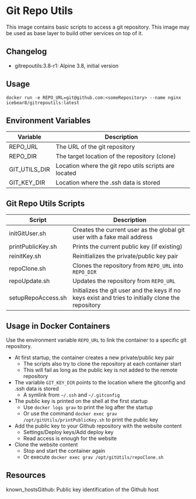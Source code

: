 #   Git Repo Utils

This image contains basic scripts to access a git repository.
This image may be used as base layer to build other services on top of it.

##  Changelog
* gitrepoutils:3.8-r1: Alpine 3.8, initial version

##  Usage
`docker run -e REPO_URL=git@github.com:<someRepository> --name nginx icebear8/gitrepoutils:latest`

##  Environment Variables

| Variable      | Description |
|-              |-            |
| REPO_URL      | The URL of the git repository |
| REPO_DIR      | The target location of the repository (clone) |
| GIT_UTILS_DIR | Location where the git repo utils scripts are located |
| GIT_KEY_DIR   | Location where the .ssh data is stored |

##  Git Repo Utils Scripts

| Script              | Description |
|-                    |-            |
| initGitUser.sh      | Creates the current user as the global git user with a fake mail address  |
| printPublicKey.sh   | Prints the current public key (if existing)
| reinitKey.sh        | Reinitializes the private/public key pair |
| repoClone.sh        | Clones the repository from `REPO_URL` into `REPO_DIR` |
| repoUpdate.sh       | Updates the repository from `REPO_URL`
| setupRepoAccess.sh  | Initializes the git user and the keys if no keys exist and tries to initially clone the repository  |

##  Usage in Docker Containers
Use the environment variable `REPO_URL` to link the container to a specific git repository.

* At first startup, the container creates a new private/public key pair
  * The scripts also try to clone the repository at each container start
  * This will fail as long as the public key is not added to the remote repository
* The variable `GIT_KEY_DIR` points to the location where the gitconfig and .ssh data is stored
  * A symlink from `~/.ssh` and `~/.gitconfig` 
* The public key is printed on the shell at the first startup
  * Use `docker logs grav` to print the log after the startup
  * Or use the command `docker exec grav /opt/gitUtils/printPublicKey.sh` to print the public key
* Add the public key to your Github repository with the website content
  * Settings/Deploy keys/Add deploy key
  * Read access is enough for the website
* Clone the website content
  * Stop and start the container again
  * Or execute `docker exec grav /opt/gitUtils/repoClone.sh`

##  Resources

known_hostsGithub: Public key identification of the Github host